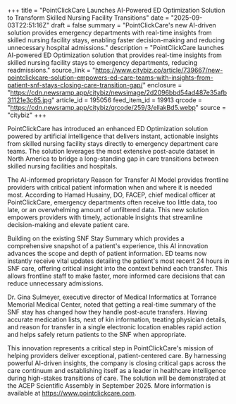 +++
title = "PointClickCare Launches AI-Powered ED Optimization Solution to Transform Skilled Nursing Facility Transitions"
date = "2025-09-03T22:51:16Z"
draft = false
summary = "PointClickCare's new AI-driven solution provides emergency departments with real-time insights from skilled nursing facility stays, enabling faster decision-making and reducing unnecessary hospital admissions."
description = "PointClickCare launches AI-powered ED Optimization solution that provides real-time insights from skilled nursing facility stays to emergency departments, reducing readmissions."
source_link = "https://www.citybiz.co/article/739667/new-pointclickcare-solution-empowers-ed-care-teams-with-insights-from-patient-snf-stays-closing-care-transition-gap/"
enclosure = "https://cdn.newsramp.app/citybiz/newsimage/2d2096bbd54ad487e35afb31121e3c65.jpg"
article_id = 195056
feed_item_id = 19913
qrcode = "https://cdn.newsramp.app/citybiz/qrcode/259/3/ellakBd5.webp"
source = "citybiz"
+++

<p>PointClickCare has introduced an enhanced ED Optimization solution powered by artificial intelligence that delivers instant, actionable insights from skilled nursing facility stays directly to emergency department care teams. The solution leverages the most extensive post-acute dataset in North America to bridge a long-standing gap in care transitions between skilled nursing facilities and hospitals.</p><p>The AI-informed proprietary Reason for Transfer AI Model provides frontline providers with critical patient information when and where it is needed most. According to Hamad Husainy, DO, FACEP, chief medical officer at PointClickCare, emergency departments often receive too little data, too late, or an overwhelming amount of unfiltered data. This new solution empowers providers with timely, actionable insights that streamline decision-making and elevate patient care.</p><p>Building on the existing SNF Stay Summary which provides a comprehensive snapshot of a patient's experience, this AI innovation advances the scope and depth of patient information. ED teams now instantly receive vital updates detailing the patient's most recent 24 hours in SNF care, offering critical insight into the context behind each transfer. This allows frontline staff to make faster, more informed care decisions that can reduce unnecessary admissions.</p><p>Dr. Gina Sulmeyer, executive director of Medical Informatics at Torrance Memorial Medical Center, noted that getting a real-time summary of the SNF stay has changed how they handle post-acute transfers. Having accurate medication lists, next of kin information, treating physician details, and reason for transfer in a single electronic location enables rapid action and helps safely return patients to the SNF when appropriate.</p><p>This innovation represents a critical step in PointClickCare's mission of helping providers deliver exceptional, patient-centered care. By harnessing powerful AI-driven insights, the company is closing critical gaps across the care continuum and establishing itself as a leader in healthcare intelligence during high-stakes transitions of care. The solution will be demonstrated at the ACEP Scientific Assembly in September 2025. More information is available at <a href="https://www.pointclickcare.com" rel="nofollow" target="_blank">https://www.pointclickcare.com</a>.</p>